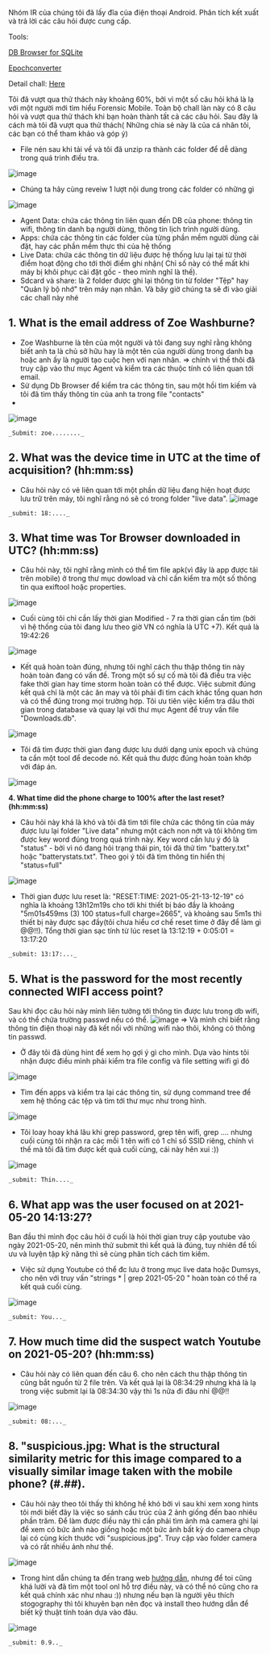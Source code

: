 Nhóm IR của chúng tôi đã lấy đĩa của điện thoại Android. Phân tích kết xuất và trả lời các câu hỏi được cung cấp.

Tools:

[DB Browser for SQLite](https://sqlitebrowser.org/)

[Epochconverter](https://www.epochconverter.com/)

Detail chall: [Here](https://cyberdefenders.org/blueteam-ctf-challenges/69)

 Tôi đã vượt qua thử thách này khoảng 60%, bởi vì một số câu hỏi khá là lạ với một người mới tìm hiểu Forensic Mobile. Toàn bộ chall làn này có 8 câu hỏi và vượt qua thử thách khi bạn hoàn thành tất cả các câu hỏi. Sau đây là cách mà tôi đã vượt qua thử thách( Những chia sẻ này là của cá nhân tôi, các bạn có thể tham khảo và góp ý)

- File nén sau khi tải về và tôi đã unzip ra thành các folder để dễ dàng trong quá trình điều tra.

![image](https://user-images.githubusercontent.com/42565778/188411285-5895f8d4-85bd-45ef-908e-03216a06b725.png)

- Chúng ta hãy cùng reveiw 1 lượt nội dung trong các folder có những gì

![image](https://user-images.githubusercontent.com/42565778/188412448-fec209fe-67e7-476e-8f22-b395aef0d2a2.png)
   + Agent Data: chứa các thông tin liên quan đến DB của phone: thông tin wifi, thông tin danh bạ người dùng, thông tin lịch trình người dùng.
   + Apps: chứa các thông tin các folder của từng phần mềm người dùng cài đặt, hay các phần mềm thực thi của hệ thống
   + Live Data: chứa các thông tin dữ liệu được hệ thống lưu lại tại từ thời điểm hoạt động cho tới thời điểm ghi nhận( Chỉ số này có thể mất khi máy bị khôi phục cài đặt gốc - theo mình nghĩ là thế).
   + Sdcard và share: là 2 folder được ghi lại thông tin từ folder "Tệp" hay "Quản lý bộ nhớ" trên máy nạn nhân.
Và bây giờ chúng ta sẽ đi vào giải các chall này nhé

## **1. What is the email address of Zoe Washburne?**
- Zoe Washburne là tên của một người và tôi đang suy nghĩ rằng không biết anh ta là chủ sở hữu hay là một tên của người dùng trong danh bạ hoặc anh ấy là người tạo cuộc hẹn với nạn nhân.
=> chính vì thế thôi đã truy cập vào thư mục Agent và kiểm tra các thuộc tính có liên quan tới email.
- Sử dụng Db Browser để kiểm tra các thông tin, sau một hồi tìm kiếm và tôi đã tìm thấy thông tin của anh ta trong file "contacts"
- 
![image](https://user-images.githubusercontent.com/42565778/188414973-9bea1615-341f-4b64-930a-3c21f2b2a9c0.png)

`_Submit: zoe........_`

## **2. What was the device time in UTC at the time of acquisition? (hh:mm:ss)**
- Câu hỏi này có vẻ liên quan tới một phần dữ liệu đang hiện hoạt được lưu trữ trên máy, tôi nghĩ rằng nó sẽ có trong folder "live data".
![image](https://user-images.githubusercontent.com/42565778/188416079-9adf56ee-76ea-4790-8a2d-12938baba2e6.png)

`_submit: 18:...._`

## **3. What time was Tor Browser downloaded in UTC? (hh:mm:ss)**
- Câu hỏi này, tôi nghĩ rằng mình có thể tìm file apk(vì đây là  app được tải trên mobile) ở trong thư mục dowload và chỉ cần kiểm tra một số thông tin qua exiftool hoặc properties.

![image](https://user-images.githubusercontent.com/42565778/188417150-3a0cd1cc-fb70-4514-b2b9-9ee06c01928a.png)

- Cuối cùng tôi chỉ cần lấy thời gian Modified - 7 ra thời gian  cần tìm (bởi vì hệ thống của tôi đang lưu theo giờ VN có nghĩa là UTC +7). Kết quả là 19:42:26

![image](https://user-images.githubusercontent.com/42565778/188417469-f8e2b8f0-adbf-48b8-8407-6d61cdf017cd.png)
 
 - Kết quả hoàn toàn đúng, nhưng tôi nghĩ cách thu thập thông tin này hoàn toàn đang có vấn đề. Trong một số sự cố mà tôi đã điều tra việc fake thời gian hay time storm hoàn toàn có thể được. Việc submit đúng kết quả chỉ là một các ăn may và tôi phải đi tìm cách khác tổng quan hơn và có thể đúng trong mọi trường hợp. Tôi ưu tiên việc kiểm tra dấu thời gian trong database và quay lại với thư mục Agent để truy vấn file "Downloads.db".

![image](https://user-images.githubusercontent.com/42565778/188418206-d948cfa5-135c-468c-ba81-0fc98235a88b.png)

- Tôi đã tìm được thời gian đang được lưu dưới dạng unix epoch và chúng ta cần một tool để decode nó. Kết quả thu được đúng hoàn toàn khớp với đáp án.

![image](https://user-images.githubusercontent.com/42565778/188418982-6625c50e-ec64-4739-b2bb-9c19207db6bd.png)

 **4. What time did the phone charge to 100% after the last reset? (hh:mm:ss)**
- Câu hỏi này khá là khó và tôi đã tìm tới file chứa các thông tin của máy được lưu lại folder "Live data" nhưng một cách non nớt và tôi không tìm được key word đúng trong quá trình này. Key word cần lưu ý đó là "status" - bởi vì nó đang hỏi trạng thái pin, tôi đã thử tìm "battery.txt" hoặc "batterystats.txt". Theo gọi ý tôi đã tìm thông tin hiển thị "status=full"

![image](https://user-images.githubusercontent.com/42565778/188420313-baae2cd4-adbc-4fb7-b3e6-c1e57c2d046a.png)

- Thời gian được lưu reset là: "RESET:TIME: 2021-05-21-13-12-19" có nghĩa là khoảng 13h12m19s cho tới khi thiết bị báo đầy là khoảng "5m01s459ms (3) 100 status=full charge=2665", và khoảng sau 5m1s thì thiết bị này được sạc đầy(tôi chưa hiểu cơ chế reset time ở đây để làm gì @@!!). Tổng thời gian sạc tính từ lúc reset là 13:12:19 + 0:05:01 = 13:17:20

`_submit: 13:17:..._`

## **5. What is the password for the most recently connected WIFI access point?**

Sau khi đọc câu hỏi này mình liên tưởng tới thông tin được lưu trong db wifi, và có thể chứa trường passwd nếu có thể. 
![image](https://user-images.githubusercontent.com/42565778/188545199-2889a9e9-7403-47df-8431-ff168b15100a.png)
=> Và mình chỉ biết rằng thông tin điện thoại này đã kết nối với những wifi nào thôi, không có thông tin passwd.
- Ở đây tôi đã dùng hint để xem họ gợi ý gì cho mình. Dựa vào hints tôi nhận được điều mình phải kiểm tra file config và file setting wifi gì đó

![image](https://user-images.githubusercontent.com/42565778/188545379-ee844c45-dea8-4c99-b2fd-cba74ea3f09d.png)

- Tìm đến apps và kiểm tra lại các thông tin, sử dụng command tree để xem hệ thống các tệp và tìm tới thư mục như trong hình.

![image](https://user-images.githubusercontent.com/42565778/188548450-068126e0-0033-4b9c-abf3-820ba38f4bdb.png)

- Tôi loay hoay khá lâu khi grep password, grep tên wifi, grep .... nhưng cuối cùng tôi nhận ra các mỗi 1 tên wifi có 1 chỉ số SSID riêng, chính vì thế mà tôi đã tìm được kết quả cuối cùng, cái này hên xui :))

![image](https://user-images.githubusercontent.com/42565778/188549359-e1abfb5a-2f50-4dc4-83b4-43dfb55ac72e.png)

`_submit: Thin...._`

## **6. What app was the user focused on at 2021-05-20 14:13:27?**

Ban đầu thì mình đọc câu hỏi ở cuối là hỏi thời gian truy cập youtube vào ngày 2021-05-20, nên mình thử submit thì kết quả là đúng, tuy nhiên để tối ưu và luyện tập kỹ năng thì sẽ cùng phân tích cách tìm kiếm.
- Việc sử dụng Youtube có thể đc lưu ở trong mục live data hoặc Dumsys, cho nên với truy vấn "strings * | grep 2021-05-20 " hoàn toàn có thể ra kết quả cuối cùng.

![image](https://user-images.githubusercontent.com/42565778/188563372-d6b07b33-0568-498d-a84c-b2d641031d9b.png)

`_submit: You..._`

## **7. How much time did the suspect watch Youtube on 2021-05-20? (hh:mm:ss)**

- Câu hỏi này có liên quan đến câu  6. cho nên cách thu thập thông tin cũng bắt nguồn từ 2 file trên. Và kết quả lại là 08:34:29 nhưng khá là lạ trong việc submit lại là 08:34:30 vậy thì 1s nữa đi đâu nhỉ @@!!

![image](https://user-images.githubusercontent.com/42565778/188572581-126e0173-57fc-4f3f-9d72-963eaaa62b92.png)

`_submit: 08:..._`

## **8. "suspicious.jpg: What is the structural similarity metric for this image compared to a visually similar image taken with the mobile phone? (#.##).**

- Câu hỏi này theo tôi thấy thì không hề khó bởi vì sau khi xem xong hints tôi mới biết đây là việc so sánh cấu trúc của 2 ảnh giống đến bao nhiêu phần trăm. Để làm được điều này thì cần phải tìm ảnh mà camera ghi lại để xem có bức ảnh nào giống hoặc một bức ảnh bất kỳ do camera chụp lại có cùng kích thước với "suspicious.jpg". Truy cập vào folder camera và có rất nhiều ảnh như thế.

![image](https://user-images.githubusercontent.com/42565778/188573872-c3c30324-19e7-48e2-ac83-6b633634fbbd.png)

- Trong hint dẫn chúng ta đến trang web [hướng dẫn](https://ourcodeworld.com/articles/read/991/how-to-calculate-the-structural-similarity-index-ssim-between-two-images-with-python), nhưng để toi cũng khá lười và đã tìm một tool onl hỗ trợ điều này, và có thể nó cũng cho ra kết quả chính xác như nhau :)) nhưng nếu bạn là người yêu thích stogography thì tôi khuyên bạn nên đọc và install theo hướng dẫn để biết kỹ thuật tính toán dựa vào đâu.


![image](https://user-images.githubusercontent.com/42565778/188574803-6d08866a-ee93-4bd8-b3e6-031272683712.png)

`_submit: 0.9.._`
